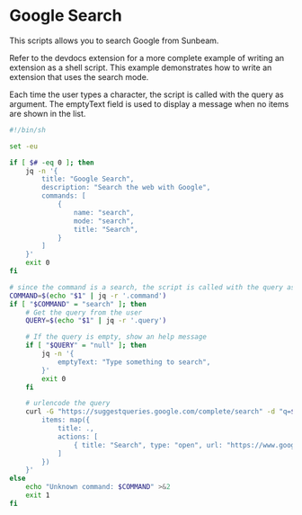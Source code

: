 # Google Search

This scripts allows you to search Google from Sunbeam.

Refer to the devdocs extension for a more complete example of writing an extension as a shell script.
This example demonstrates how to write an extension that uses the search mode.

Each time the user types a character, the script is called with the query as argument.
The emptyText field is used to display a message when no items are shown in the list.

```bash
#!/bin/sh

set -eu

if [ $# -eq 0 ]; then
    jq -n '{
        title: "Google Search",
        description: "Search the web with Google",
        commands: [
            {
                name: "search",
                mode: "search",
                title: "Search",
            }
        ]
    }'
    exit 0
fi

# since the command is a search, the script is called with the query as argument every time the user types a character
COMMAND=$(echo "$1" | jq -r '.command')
if [ "$COMMAND" = "search" ]; then
    # Get the query from the user
    QUERY=$(echo "$1" | jq -r '.query')

    # If the query is empty, show an help message
    if [ "$QUERY" = "null" ]; then
        jq -n '{
            emptyText: "Type something to search",
        }'
        exit 0
    fi

    # urlencode the query
    curl -G "https://suggestqueries.google.com/complete/search" -d "q=$QUERY" | jq '.[1] | {
        items: map({
            title: .,
            actions: [
                { title: "Search", type: "open", url: "https://www.google.com/search?q=\(.)"}
            ]
        })
    }'
else
    echo "Unknown command: $COMMAND" >&2
    exit 1
fi
```
